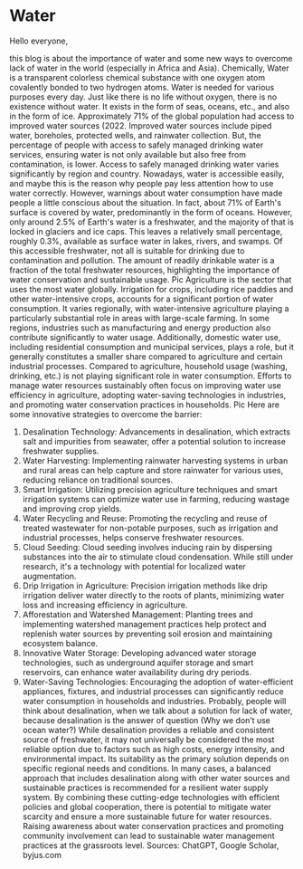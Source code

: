 # Water
Hello everyone,

this blog is about the importance of water and some new ways to overcome lack of water in the world (especially in Africa and Asia).
Chemically, Water is a transparent colorless chemical substance with one oxygen atom covalently bonded to two hydrogen atoms. Water is needed for various purposes every day. Just like there is no life without oxygen, there is no existence without water. It exists in the form of seas, oceans, etc., and also in the form of ice.
Approximately 71% of the global population had access to improved water sources (2022. Improved water sources include piped water, boreholes, protected wells, and rainwater collection. But, the percentage of people with access to safely managed drinking water services, ensuring water is not only available but also free from contamination, is lower. Access to safely managed drinking water varies significantly by region and country.
Nowadays, water is accessible easily, and maybe this is the reason why people pay less attention how to use water correctly. However, warnings about water consumption have made people a little conscious about the situation. In fact, about 71% of Earth's surface is covered by water, predominantly in the form of oceans. However, only around 2.5% of Earth's water is a freshwater, and the majority of that is locked in glaciers and ice caps. This leaves a relatively small percentage, roughly 0.3%, available as surface water in lakes, rivers, and swamps. Of this accessible freshwater, not all is suitable for drinking due to contamination and pollution. The amount of readily drinkable water is a fraction of the total freshwater resources, highlighting the importance of water conservation and sustainable usage.
Pic
Agriculture is the sector that uses the most water globally. Irrigation for crops, including rice paddies and other water-intensive crops, accounts for a significant portion of water consumption. It varies regionally, with water-intensive agriculture playing a particularly substantial role in areas with large-scale farming.
In some regions, industries such as manufacturing and energy production also contribute significantly to water usage. Additionally, domestic water use, including residential consumption and municipal services, plays a role, but it generally constitutes a smaller share compared to agriculture and certain industrial processes.
Compared to agriculture, household usage (washing, drinking, etc.) is not playing significant role in water consumption.
Efforts to manage water resources sustainably often focus on improving water use efficiency in agriculture, adopting water-saving technologies in industries, and promoting water conservation practices in households.
Pic
Here are some innovative strategies to overcome the barrier:
1. Desalination Technology: Advancements in desalination, which extracts salt and impurities from seawater, offer a potential solution to increase freshwater supplies.
2. Water Harvesting: Implementing rainwater harvesting systems in urban and rural areas can help capture and store rainwater for various uses, reducing reliance on traditional sources.
3. Smart Irrigation: Utilizing precision agriculture techniques and smart irrigation systems can optimize water use in farming, reducing wastage and improving crop yields.
4. Water Recycling and Reuse: Promoting the recycling and reuse of treated wastewater for non-potable purposes, such as irrigation and industrial processes, helps conserve freshwater resources.
5. Cloud Seeding: Cloud seeding involves inducing rain by dispersing substances into the air to stimulate cloud condensation. While still under research, it's a technology with potential for localized water augmentation.
6. Drip Irrigation in Agriculture: Precision irrigation methods like drip irrigation deliver water directly to the roots of plants, minimizing water loss and increasing efficiency in agriculture.
7. Afforestation and Watershed Management: Planting trees and implementing watershed management practices help protect and replenish water sources by preventing soil erosion and maintaining ecosystem balance.
8. Innovative Water Storage: Developing advanced water storage technologies, such as underground aquifer storage and smart reservoirs, can enhance water availability during dry periods.
9. Water-Saving Technologies: Encouraging the adoption of water-efficient appliances, fixtures, and industrial processes can significantly reduce water consumption in households and industries.
Probably, people will think about desalination, when we talk about a solution for lack of water, because desalination is the answer of question (Why we don’t use ocean water?)
While desalination provides a reliable and consistent source of freshwater, it may not universally be considered the most reliable option due to factors such as high costs, energy intensity, and environmental impact. Its suitability as the primary solution depends on specific regional needs and conditions. In many cases, a balanced approach that includes desalination along with other water sources and sustainable practices is recommended for a resilient water supply system.
By combining these cutting-edge technologies with efficient policies and global cooperation, there is potential to mitigate water scarcity and ensure a more sustainable future for water resources. Raising awareness about water conservation practices and promoting community involvement can lead to sustainable water management practices at the grassroots level.
Sources: ChatGPT, Google Scholar, byjus.com
